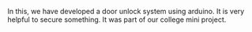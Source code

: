 In this, we have developed a door unlock system using arduino. It is very helpful to secure something. It was part of our college mini project.

